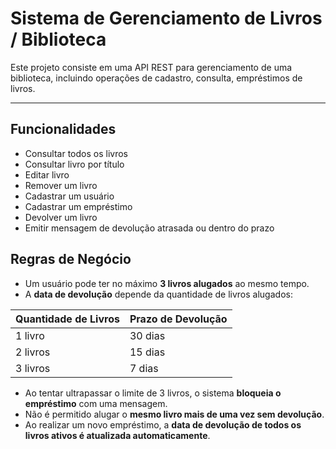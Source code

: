 # Sistema de Gerenciamento de Livros / Biblioteca

Este projeto consiste em uma API REST para gerenciamento de uma biblioteca, incluindo operações de cadastro, consulta, empréstimos de livros.

---

## Funcionalidades

- Consultar todos os livros
- Consultar livro por título
- Editar livro
- Remover um livro
- Cadastrar um usuário
- Cadastrar um empréstimo
- Devolver um livro
- Emitir mensagem de devolução atrasada ou dentro do prazo

## Regras de Negócio

- Um usuário pode ter no máximo **3 livros alugados** ao mesmo tempo.
- A **data de devolução** depende da quantidade de livros alugados:

| Quantidade de Livros | Prazo de Devolução |
|----------------------|--------------------|
| 1 livro              | 30 dias            |
| 2 livros             | 15 dias            |
| 3 livros             | 7 dias             |

- Ao tentar ultrapassar o limite de 3 livros, o sistema **bloqueia o empréstimo** com uma mensagem.
- Não é permitido alugar o **mesmo livro mais de uma vez sem devolução**.
- Ao realizar um novo empréstimo, a **data de devolução de todos os livros ativos é atualizada automaticamente**.


